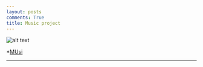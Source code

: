 ```yaml
---
layout: posts
comments: True
title: Music project
---
```



![alt text]({{pooria159.github.io}}\assets\images\music.jpg)


*[MUsi](http://pooria159.github.io/assets/music/finaly.mp3)



---

